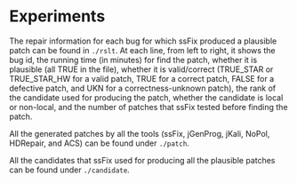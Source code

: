 # Experiments

The repair information for each bug for which ssFix produced a plausible patch
can be found in `./rslt`. At each line, from left to right, it shows the bug id,
the running time (in minutes) for find the patch, whether it is plausible (all
TRUE in the file), whether it is valid/correct (TRUE_STAR or TRUE_STAR_HW for a
valid patch, TRUE for a correct patch, FALSE for a defective patch, and UKN for
a correctness-unknown patch), the rank of the candidate used for producing the
patch, whether the candidate is local or non-local, and the number of patches
that ssFix tested before finding the patch.

All the generated patches by all the tools (ssFix, jGenProg, jKali, NoPol, HDRepair,
and ACS) can be found under `./patch`.

All the candidates that ssFix used for producing all the plausible patches can be
found under `./candidate`.